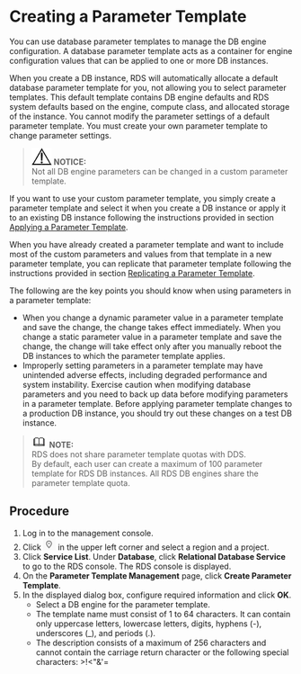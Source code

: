 # Creating a Parameter Template<a name="en-us_topic_parameter_group"></a>

You can use database parameter templates to manage the DB engine configuration. A database parameter template acts as a container for engine configuration values that can be applied to one or more DB instances.

When you create a DB instance, RDS will automatically allocate a default database parameter template for you, not allowing you to select parameter templates. This default template contains DB engine defaults and RDS system defaults based on the engine, compute class, and allocated storage of the instance. You cannot modify the parameter settings of a default parameter template. You must create your own parameter template to change parameter settings.

>![](public_sys-resources/icon-notice.gif) **NOTICE:**   
>Not all DB engine parameters can be changed in a custom parameter template.  

If you want to use your custom parameter template, you simply create a parameter template and select it when you create a DB instance or apply it to an existing DB instance following the instructions provided in section  [Applying a Parameter Template](applying-a-parameter-template.md).

When you have already created a parameter template and want to include most of the custom parameters and values from that template in a new parameter template, you can replicate that parameter template following the instructions provided in section  [Replicating a Parameter Template](replicating-a-parameter-template.md).

The following are the key points you should know when using parameters in a parameter template:

-   When you change a dynamic parameter value in a parameter template and save the change, the change takes effect immediately. When you change a static parameter value in a parameter template and save the change, the change will take effect only after you manually reboot the DB instances to which the parameter template applies.
-   Improperly setting parameters in a parameter template may have unintended adverse effects, including degraded performance and system instability. Exercise caution when modifying database parameters and you need to back up data before modifying parameters in a parameter template. Before applying parameter template changes to a production DB instance, you should try out these changes on a test DB instance.

>![](public_sys-resources/icon-note.gif) **NOTE:**   
>RDS does not share parameter template quotas with DDS.  
>By default, each user can create a maximum of 100 parameter template for RDS DB instances. All RDS DB engines share the parameter template quota.  

## Procedure<a name="s1d4b577d340b4a0baa353efbd0219c2d"></a>

1.  Log in to the management console.
2.  Click  ![](figures/region.png)  in the upper left corner and select a region and a project.
3.  Click  **Service List**. Under  **Database**, click  **Relational Database Service**  to go to the RDS console. The RDS console is displayed.
4.  On the  **Parameter Template Management**  page, click  **Create Parameter Template**.
5.  In the displayed dialog box, configure required information and click  **OK**.
    -   Select a DB engine for the parameter template.
    -   The template name must consist of 1 to 64 characters. It can contain only uppercase letters, lowercase letters, digits, hyphens \(-\), underscores \(\_\), and periods \(.\).
    -   The description consists of a maximum of 256 characters and cannot contain the carriage return character or the following special characters: \>!<"&'=


